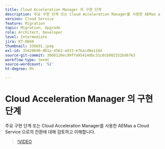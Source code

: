 ```yaml
---
title: Cloud Acceleration Manager 의 구현 단계
description: 주요 구현 단계 또는 Cloud Acceleration Manager를 사용한 AEMas a Cloud Service 으로의 전환에 대해 검토하고 이해합니다.
version: Cloud Service
feature: Migration
topic: Migration, Upgrade
role: Architect, Developer
level: Intermediate
jira: KT-8660
thumbnail: 336691.jpeg
exl-id: 35420690-061a-4562-a933-e7bacd9e116d
source-git-commit: 30d6120ec99f7a95414dbc31c0cb002152bd6763
workflow-type: tm+mt
source-wordcount: '52'
ht-degree: 0%

---
```


# Cloud Acceleration Manager 의 구현 단계

주요 구현 단계 또는 Cloud Acceleration Manager를 사용한 AEMas a Cloud Service 으로의 전환에 대해 검토하고 이해합니다.

>[!VIDEO](https://video.tv.adobe.com/v/336691?quality=12&learn=on)
